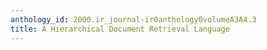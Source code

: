 ```yaml
---
anthology_id: 2000.ir_journal-ir0anthology0volumeA3A4.3
title: A Hierarchical Document Retrieval Language
---
```


